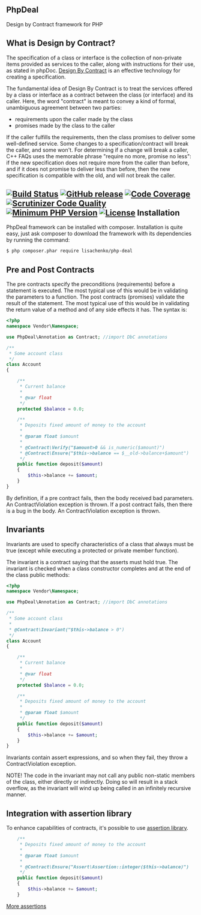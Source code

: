 PhpDeal
-------

Design by Contract framework for PHP

What is Design by Contract?
---------------------------

The specification of a class or interface is the collection of non-private items provided as services to the
caller, along with instructions for their use, as stated in phpDoc. [Design By Contract](http://en.wikipedia.org/wiki/Design_by_contract) is an effective technology
for creating a specification.

The fundamental idea of Design By Contract is to treat the services offered by a class or interface as a
contract between the class (or interface) and its caller. Here, the word "contract" is meant to convey a kind
of formal, unambiguous agreement between two parties:

* requirements upon the caller made by the class
* promises made by the class to the caller

If the caller fulfills the requirements, then the class promises to deliver some well-defined service. Some
changes to a specification/contract will break the caller, and some won't. For determining if a change will
break a caller, C++ FAQs uses the memorable phrase "require no more, promise no less": if the new specification
does not require more from the caller than before, and if it does not promise to deliver less than before,
then the new specification is compatible with the old, and will not break the caller.

[![Build Status](https://secure.travis-ci.org/lisachenko/php-deal.png?branch=master)](https://travis-ci.org/lisachenko/php-deal)
[![GitHub release](https://img.shields.io/github/release/lisachenko/php-deal.svg)](https://github.com/lisachenko/php-deal/releases/latest)
[![Code Coverage](https://scrutinizer-ci.com/g/lisachenko/php-deal/badges/coverage.png?b=master)](https://scrutinizer-ci.com/g/lisachenko/php-deal/?branch=master)
[![Scrutinizer Code Quality](https://scrutinizer-ci.com/g/lisachenko/php-deal/badges/quality-score.png?b=master)](https://scrutinizer-ci.com/g/lisachenko/php-deal/?branch=master)
[![Minimum PHP Version](http://img.shields.io/badge/php-%3E%3D%205.5-8892BF.svg)](https://php.net/)
[![License](https://img.shields.io/packagist/l/lisachenko/php-deal.svg)](https://packagist.org/packages/lisachenko/php-deal)
Installation
------------

PhpDeal framework can be installed with composer. Installation is quite easy, just ask composer to download
the framework with its dependencies by running the command:

``` bash
$ php composer.phar require lisachenko/php-deal
```

Pre and Post Contracts
----------------------

The pre contracts specify the preconditions (requirements) before a statement is executed. The most typical use
of this would be in validating the parameters to a function. The post contracts (promises) validate the result
of the statement. The most typical use of this would be in validating the return value of a method and of
any side effects it has. The syntax is:

```php
<?php
namespace Vendor\Namespace;

use PhpDeal\Annotation as Contract; //import DbC annotations

/**
 * Some account class
 */
class Account
{

    /**
     * Current balance
     *
     * @var float
     */
    protected $balance = 0.0;

    /**
     * Deposits fixed amount of money to the account
     *
     * @param float $amount
     *
     * @Contract\Verify("$amount>0 && is_numeric($amount)")
     * @Contract\Ensure("$this->balance == $__old->balance+$amount")
     */
    public function deposit($amount)
    {
        $this->balance += $amount;
    }
}
```

By definition, if a pre contract fails, then the body received bad parameters. An ContractViolation exception
is thrown.
If a post contract fails, then there is a bug in the body. An ContractViolation exception is thrown.

Invariants
----------

Invariants are used to specify characteristics of a class that always must be true (except while executing a
protected or private member function).

The invariant is a contract saying that the asserts must hold true. The invariant is checked when a class constructor
 completes and at the end of the class public methods:

```php
<?php
namespace Vendor\Namespace;

use PhpDeal\Annotation as Contract; //import DbC annotations

/**
 * Some account class
 *
 * @Contract\Invariant("$this->balance > 0")
 */
class Account
{

    /**
     * Current balance
     *
     * @var float
     */
    protected $balance = 0.0;

    /**
     * Deposits fixed amount of money to the account
     *
     * @param float $amount
     */
    public function deposit($amount)
    {
        $this->balance += $amount;
    }
}
```
Invariants contain assert expressions, and so when they fail, they throw a ContractViolation exception.

NOTE! The code in the invariant may not call any public non-static members of the class, either directly or
indirectly. Doing so will result in a stack overflow, as the invariant will wind up being called in an
infinitely recursive manner.

Integration with assertion library
----------

To enhance capabilities of contracts, it's possible to use [assertion library](https://github.com/beberlei/assert).
```php
    /**
     * Deposits fixed amount of money to the account
     *
     * @param float $amount
     *
     * @Contract\Ensure("Assert\Assertion::integer($this->balance)")
     */
    public function deposit($amount)
    {
        $this->balance += $amount;
    }
```

[More assertions](https://github.com/beberlei/assert#list-of-assertions)

